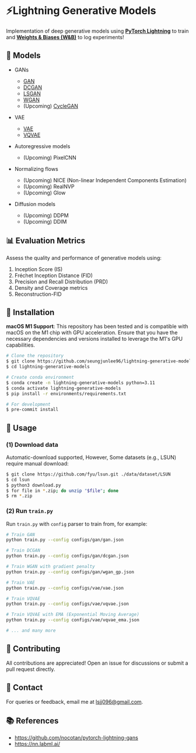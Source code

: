 # ⚡️Lightning Generative Models

Implementation of deep generative models using **[PyTorch Lightning](https://lightning.ai/)** to train and **[Weights & Biases (W&B)](https://wandb.ai/site)** to log experiments!

## 🌟 Models

- GANs
    - [GAN](models/generative/gan/gan.py)
    - [DCGAN](models/generative/gan/dcgan.py)
    - [LSGAN](models/generative/gan/lsgan.py)
    - [WGAN](models/generative/gan/wgan.py)
    - (Upcoming) [CycleGAN](models/generative/gan/cyclegan.py)

- VAE
    - [VAE](models/generative/vae/vae.py)
    - [VQVAE](models/generative/vae/vqvae.py)

- Autoregressive models
    - (Upcoming) PixelCNN

- Normalizing flows
    - (Upcoming) NICE (Non-linear Independent Components Estimation)
    - (Upcoming) RealNVP
    - (Upcoming) Glow

- Diffusion models
    - (Upcoming) DDPM
    - (Upcoming) DDIM

## 📊 Evaluation Metrics
Assess the quality and performance of generative models using:

1. Inception Score (IS)
2. Fréchet Inception Distance (FID)
3. Precision and Recall Distribution (PRD)
4. Density and Coverage metrics
5. Reconstruction-FID

## 🔧 Installation

**macOS M1 Support**: This repository has been tested and is compatible with macOS on the M1 chip with GPU acceleration. Ensure that you have the necessary dependencies and versions installed to leverage the M1's GPU capabilities.

```bash
# Clone the repository
$ git clone https://github.com/seungjunlee96/lightning-generative-models.git
$ cd lightning-generative-models

# Create conda environment
$ conda create -n lightning-generative-models python=3.11
$ conda activate lightning-generative-models
$ pip install -r environments/requirements.txt

# For development
$ pre-commit install
```


## 🚀 Usage
### (1) Download data
Automatic-download supported, However, Some datasets (e.g., LSUN) require manual download:
```bash
$ git clone https://github.com/fyu/lsun.git ./data/dataset/LSUN
$ cd lsun
$ python3 download.py
$ for file in *.zip; do unzip "$file"; done
$ rm *.zip
```

### (2) Run `train.py`
Run `train.py` with `config` parser to train from, for example:

```bash
# Train GAN
python train.py --config configs/gan/gan.json

# Train DCGAN
python train.py --config configs/gan/dcgan.json

# Train WGAN with gradient penalty
python train.py --config configs/gan/wgan_gp.json

# Train VAE
python train.py --config configs/vae/vae.json

# Train VQVAE
python train.py --config configs/vae/vqvae.json

# Train VQVAE with EMA (Exponential Moving Average)
python train.py --config configs/vae/vqvae_ema.json

# ... and many more
```

## 🤝 Contributing
All contributions are appreciated! Open an issue for discussions or submit a pull request directly.

## 📩 Contact
For queries or feedback, email me at lsjj096@gmail.com.

## 📚 References
- https://github.com/nocotan/pytorch-lightning-gans
- https://nn.labml.ai/
